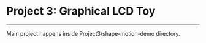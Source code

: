 # Project 3: Graphical LCD Toy 
--------------------------------

Main project happens inside Project3/shape-motion-demo directory.
